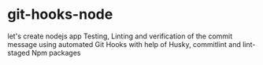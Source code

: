 # git-hooks-node
let's create nodejs app
Testing, Linting and verification of the commit message  using automated Git Hooks with help of Husky, commitlint and lint-staged Npm packages

